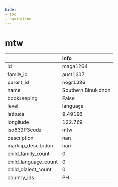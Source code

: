 ```yaml
---
hide:
- toc
- navigation
---
```

# mtw
|                      | info                |
|:---------------------|:--------------------|
| id                   | maga1264            |
| family_id            | aust1307            |
| parent_id            | negr1236            |
| name                 | Southern Binukidnon |
| bookkeeping          | False               |
| level                | language            |
| latitude             | 9.49196             |
| longitude            | 122.769             |
| iso639P3code         | mtw                 |
| description          | nan                 |
| markup_description   | nan                 |
| child_family_count   | 0                   |
| child_language_count | 0                   |
| child_dialect_count  | 0                   |
| country_ids          | PH                  |